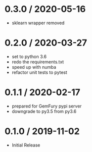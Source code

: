 # 0.3.0 / 2020-05-16

   * sklearn wrapper removed
   
# 0.2.0 / 2020-03-27

   * set to python 3.6
   * redo the requirements.txt
   * speed up with numba
   * refactor unit tests to pytest

# 0.1.1 / 2020-02-17

   * prepared for GemFury pypi server
   * downgrade to py3.5 from py3.6

# 0.1.0 / 2019-11-02

  * Initial Release
